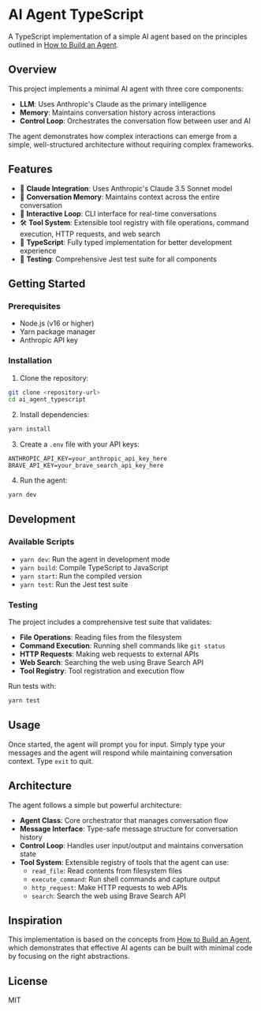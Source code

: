 # AI Agent TypeScript

A TypeScript implementation of a simple AI agent based on the principles outlined in [How to Build an Agent](https://ampcode.com/how-to-build-an-agent).

## Overview

This project implements a minimal AI agent with three core components:
- **LLM**: Uses Anthropic's Claude as the primary intelligence
- **Memory**: Maintains conversation history across interactions
- **Control Loop**: Orchestrates the conversation flow between user and AI

The agent demonstrates how complex interactions can emerge from a simple, well-structured architecture without requiring complex frameworks.

## Features

- 🧠 **Claude Integration**: Uses Anthropic's Claude 3.5 Sonnet model
- 💭 **Conversation Memory**: Maintains context across the entire conversation
- 🔄 **Interactive Loop**: CLI interface for real-time conversations
- 🛠️ **Tool System**: Extensible tool registry with file operations, command execution, HTTP requests, and web search
- 📝 **TypeScript**: Fully typed implementation for better development experience
- 🧪 **Testing**: Comprehensive Jest test suite for all components

## Getting Started

### Prerequisites

- Node.js (v16 or higher)
- Yarn package manager
- Anthropic API key

### Installation

1. Clone the repository:
```bash
git clone <repository-url>
cd ai_agent_typescript
```

2. Install dependencies:
```bash
yarn install
```

3. Create a `.env` file with your API keys:
```
ANTHROPIC_API_KEY=your_anthropic_api_key_here
BRAVE_API_KEY=your_brave_search_api_key_here
```

4. Run the agent:
```bash
yarn dev
```

## Development

### Available Scripts

- `yarn dev`: Run the agent in development mode
- `yarn build`: Compile TypeScript to JavaScript
- `yarn start`: Run the compiled version
- `yarn test`: Run the Jest test suite

### Testing

The project includes a comprehensive test suite that validates:
- **File Operations**: Reading files from the filesystem
- **Command Execution**: Running shell commands like `git status`
- **HTTP Requests**: Making web requests to external APIs
- **Web Search**: Searching the web using Brave Search API
- **Tool Registry**: Tool registration and execution flow

Run tests with:
```bash
yarn test
```

## Usage

Once started, the agent will prompt you for input. Simply type your messages and the agent will respond while maintaining conversation context. Type `exit` to quit.

## Architecture

The agent follows a simple but powerful architecture:

- **Agent Class**: Core orchestrator that manages conversation flow
- **Message Interface**: Type-safe message structure for conversation history
- **Control Loop**: Handles user input/output and maintains conversation state
- **Tool System**: Extensible registry of tools that the agent can use:
  - `read_file`: Read contents from filesystem files
  - `execute_command`: Run shell commands and capture output
  - `http_request`: Make HTTP requests to web APIs
  - `search`: Search the web using Brave Search API

## Inspiration

This implementation is based on the concepts from [How to Build an Agent](https://ampcode.com/how-to-build-an-agent), which demonstrates that effective AI agents can be built with minimal code by focusing on the right abstractions.

## License

MIT